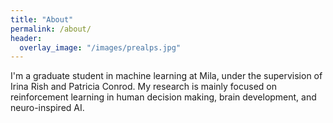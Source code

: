 ```yaml
---
title: "About"
permalink: /about/
header:
  overlay_image: "/images/prealps.jpg"
---
```


I'm a graduate student in machine learning at Mila, under the supervision of Irina Rish and Patricia Conrod. My research is mainly focused on reinforcement learning in human decision making, brain development, and neuro-inspired AI.

